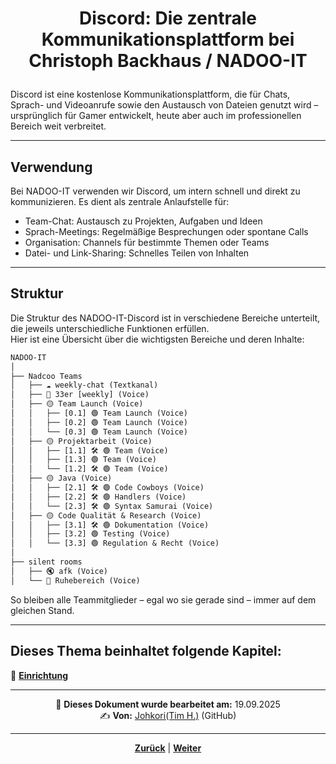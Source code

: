 # <p align="center">**Discord: Die zentrale Kommunikationsplattform bei Christoph Backhaus / NADOO-IT**</p>

Discord ist eine kostenlose Kommunikationsplattform, die für Chats, Sprach- und Videoanrufe sowie den Austausch von Dateien genutzt wird – ursprünglich für Gamer entwickelt, heute aber auch im professionellen Bereich weit verbreitet.

---

## Verwendung

Bei NADOO-IT verwenden wir Discord, um intern schnell und direkt zu kommunizieren. Es dient als zentrale Anlaufstelle für:

- Team-Chat: Austausch zu Projekten, Aufgaben und Ideen
- Sprach-Meetings: Regelmäßige Besprechungen oder spontane Calls
- Organisation: Channels für bestimmte Themen oder Teams
- Datei- und Link-Sharing: Schnelles Teilen von Inhalten

---

## Struktur

Die Struktur des NADOO-IT-Discord ist in verschiedene Bereiche unterteilt, die jeweils unterschiedliche Funktionen erfüllen.  
Hier ist eine Übersicht über die wichtigsten Bereiche und deren Inhalte:

```txt
NADOO-IT
│
├── Nadcoo Teams
│   ├── ☁️ weekly-chat (Textkanal)
│   ├── 🔴 33er [weekly] (Voice)
│   ├── 🟡 Team Launch (Voice)
│   │   ├── [0.1] 🟢 Team Launch (Voice)
│   │   ├── [0.2] 🟢 Team Launch (Voice)
│   │   └── [0.3] 🟢 Team Launch (Voice)
│   ├── 🟡 Projektarbeit (Voice)
│   │   ├── [1.1] 🛠️ 🟢 Team (Voice)
│   │   ├── [1.3] 🟢 Team (Voice)
│   │   └── [1.2] 🛠️ 🟢 Team (Voice)
│   ├── 🟡 Java (Voice)
│   │   ├── [2.1] 🛠️ 🟢 Code Cowboys (Voice)
│   │   ├── [2.2] 🛠️ 🟢 Handlers (Voice)
│   │   └── [2.3] 🛠️ 🟢 Syntax Samurai (Voice)
│   ├── 🟡 Code Qualität & Research (Voice)
│   │   ├── [3.1] 🛠️ 🟢 Dokumentation (Voice)
│   │   ├── [3.2] 🟢 Testing (Voice)
│   │   └── [3.3] 🟢 Regulation & Recht (Voice)
│
├── silent rooms
│   ├── 🔇 afk (Voice)
│   └── 🌿 Ruhebereich (Voice)
```

So bleiben alle Teammitglieder – egal wo sie gerade sind – immer auf dem gleichen Stand.

---

**Dieses Thema beinhaltet folgende Kapitel:**
---

🔹 [**Einrichtung**](/docs/04-tools/06-ki/01-leitfaden/README.md) </br>

---
<p align="center">
📅 <strong>Dieses Dokument wurde bearbeitet am:</strong> 19.09.2025
<br>
✍️ <strong>Von:</strong> <a href="https://github.com/johkori">Johkori(Tim H.)</a> (GitHub)
</p>

---

<p align="center">
<a href="/docs/05-kommunikation/README.md"><strong>Zurück</strong></a> | 
<a href="/docs/05-kommunikation/01-discord/01-einrichtung/README.md"><strong>Weiter</strong></a>
</p>
